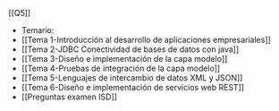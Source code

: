 [[Q5]]

+ Temario:
+ [[Tema 1-Introducción al desarrollo de aplicaciones empresariales]]
+ [[Tema 2-JDBC Conectividad de bases de datos con java]]
+ [[Tema 3-Diseño e implementación de la capa modelo]]
+ [[Tema 4-Pruebas de integración de la capa modelo]]
+ [[Tema 5-Lenguajes de intercambio de datos XML y JSON]]
+ [[Tema 6-Diseño e implementación de servicios web REST]]
+ [[Preguntas examen ISD]]

